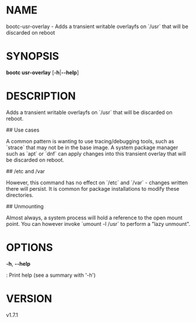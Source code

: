 # NAME

bootc-usr-overlay - Adds a transient writable overlayfs on \`/usr\` that
will be discarded on reboot

# SYNOPSIS

**bootc usr-overlay** \[**-h**\|**\--help**\]

# DESCRIPTION

Adds a transient writable overlayfs on \`/usr\` that will be discarded
on reboot.

\## Use cases

A common pattern is wanting to use tracing/debugging tools, such as
\`strace\` that may not be in the base image. A system package manager
such as \`apt\` or \`dnf\` can apply changes into this transient overlay
that will be discarded on reboot.

\## /etc and /var

However, this command has no effect on \`/etc\` and \`/var\` - changes
written there will persist. It is common for package installations to
modify these directories.

\## Unmounting

Almost always, a system process will hold a reference to the open mount
point. You can however invoke \`umount -l /usr\` to perform a \"lazy
unmount\".

# OPTIONS

**-h**, **\--help**

:   Print help (see a summary with \'-h\')

# VERSION

v1.7.1
